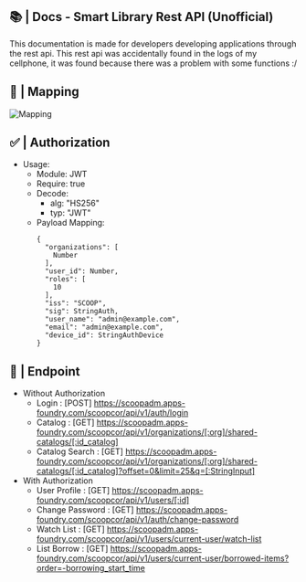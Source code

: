 ## 📚 | Docs - Smart Library Rest API (Unofficial)

This documentation is made for developers developing applications through the rest api.
This rest api was accidentally found in the logs of my cellphone, it was found because there was a problem with some functions :/

## 📝 | Mapping
![Mapping](https://cdnimg.mzea.vercel.app/__localhost/c5481575d9b2f398c62009dd707ce018123aedb90b15ba.jpeg)

## ✅ | Authorization

- Usage:
  - Module: JWT
  - Require: true
  - Decode:
    - alg: "HS256"
    - typ: "JWT"
  - Payload Mapping:
    ```
    {
      "organizations": [
        Number
      ],
      "user_id": Number,
      "roles": [
        10
      ],
      "iss": "SCOOP",
      "sig": StringAuth,
      "user_name": "admin@example.com",
      "email": "admin@example.com",
      "device_id": StringAuthDevice
    }
    ```
## 📌 | Endpoint

- Without Authorization
  - Login : [POST] https://scoopadm.apps-foundry.com/scoopcor/api/v1/auth/login
  - Catalog : [GET] https://scoopadm.apps-foundry.com/scoopcor/api/v1/organizations/[:org]/shared-catalogs/[:id_catalog]
  - Catalog Search : [GET] https://scoopadm.apps-foundry.com/scoopcor/api/v1/organizations/[:org]/shared-catalogs/[:id_catalog]?offset=0&limit=25&q=[:StringInput]
- With Authorization
  - User Profile : [GET] https://scoopadm.apps-foundry.com/scoopcor/api/v1/users/[:id]
  - Change Password : [GET] https://scoopadm.apps-foundry.com/scoopcor/api/v1/auth/change-password
  - Watch List : [GET] https://scoopadm.apps-foundry.com/scoopcor/api/v1/users/current-user/watch-list
  - List Borrow : [GET] https://scoopadm.apps-foundry.com/scoopcor/api/v1/users/current-user/borrowed-items?order=-borrowing_start_time
